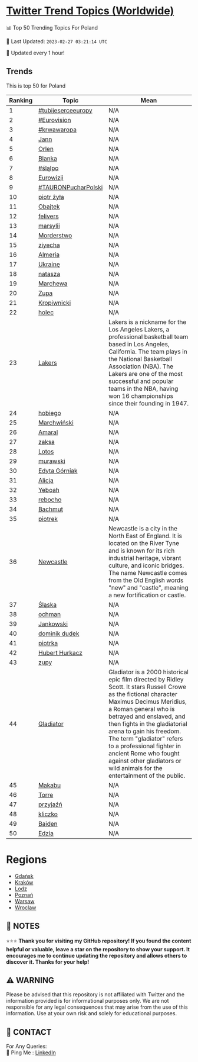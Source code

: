 [Twitter Trend Topics (Worldwide)](https://github.com/ErcinDedeoglu/Twitter-Trend-Topics)
==========


📊 Top 50 Trending Topics For Poland

📆 Last Updated: `2023-02-27 03:21:14 UTC`

🔧 Updated every 1 hour!


## Trends

This is top 50 for Poland

| Ranking | Topic | Mean |
| ------- | ------------ | ------------ |
| 1 | [#tubijeserceeuropy](http://twitter.com/search?q=%23tubijeserceeuropy) | N/A |
| 2 | [#Eurovision](http://twitter.com/search?q=%23Eurovision) | N/A |
| 3 | [#krwawaropa](http://twitter.com/search?q=%23krwawaropa) | N/A |
| 4 | [Jann](http://twitter.com/search?q=Jann) | N/A |
| 5 | [Orlen](http://twitter.com/search?q=Orlen) | N/A |
| 6 | [Blanka](http://twitter.com/search?q=Blanka) | N/A |
| 7 | [#śląlpo](http://twitter.com/search?q=%23%c5%9bl%c4%85lpo) | N/A |
| 8 | [Eurowizji](http://twitter.com/search?q=Eurowizji) | N/A |
| 9 | [#TAURONPucharPolski](http://twitter.com/search?q=%23TAURONPucharPolski) | N/A |
| 10 | [piotr żyła](http://twitter.com/search?q=piotr+%c5%bcy%c5%82a) | N/A |
| 11 | [Obajtek](http://twitter.com/search?q=Obajtek) | N/A |
| 12 | [felivers](http://twitter.com/search?q=felivers) | N/A |
| 13 | [marsylii](http://twitter.com/search?q=marsylii) | N/A |
| 14 | [Morderstwo](http://twitter.com/search?q=Morderstwo) | N/A |
| 15 | [ziyecha](http://twitter.com/search?q=ziyecha) | N/A |
| 16 | [Almeria](http://twitter.com/search?q=Almeria) | N/A |
| 17 | [Ukrainę](http://twitter.com/search?q=Ukrain%c4%99) | N/A |
| 18 | [natasza](http://twitter.com/search?q=natasza) | N/A |
| 19 | [Marchewa](http://twitter.com/search?q=Marchewa) | N/A |
| 20 | [Zupa](http://twitter.com/search?q=Zupa) | N/A |
| 21 | [Kropiwnicki](http://twitter.com/search?q=Kropiwnicki) | N/A |
| 22 | [holec](http://twitter.com/search?q=holec) | N/A |
| 23 | [Lakers](http://twitter.com/search?q=Lakers) | Lakers is a nickname for the Los Angeles Lakers, a professional basketball team based in Los Angeles, California. The team plays in the National Basketball Association (NBA). The Lakers are one of the most successful and popular teams in the NBA, having won 16 championships since their founding in 1947. |
| 24 | [hobiego](http://twitter.com/search?q=hobiego) | N/A |
| 25 | [Marchwiński](http://twitter.com/search?q=Marchwi%c5%84ski) | N/A |
| 26 | [Amaral](http://twitter.com/search?q=Amaral) | N/A |
| 27 | [zaksa](http://twitter.com/search?q=zaksa) | N/A |
| 28 | [Lotos](http://twitter.com/search?q=Lotos) | N/A |
| 29 | [murawski](http://twitter.com/search?q=murawski) | N/A |
| 30 | [Edyta Górniak](http://twitter.com/search?q=Edyta+G%c3%b3rniak) | N/A |
| 31 | [Alicja](http://twitter.com/search?q=Alicja) | N/A |
| 32 | [Yeboah](http://twitter.com/search?q=Yeboah) | N/A |
| 33 | [rebocho](http://twitter.com/search?q=rebocho) | N/A |
| 34 | [Bachmut](http://twitter.com/search?q=Bachmut) | N/A |
| 35 | [piotrek](http://twitter.com/search?q=piotrek) | N/A |
| 36 | [Newcastle](http://twitter.com/search?q=Newcastle) | Newcastle is a city in the North East of England. It is located on the River Tyne and is known for its rich industrial heritage, vibrant culture, and iconic bridges. The name Newcastle comes from the Old English words "new" and "castle", meaning a new fortification or castle. |
| 37 | [Śląska](http://twitter.com/search?q=%c5%9al%c4%85ska) | N/A |
| 38 | [ochman](http://twitter.com/search?q=ochman) | N/A |
| 39 | [Jankowski](http://twitter.com/search?q=Jankowski) | N/A |
| 40 | [dominik dudek](http://twitter.com/search?q=dominik+dudek) | N/A |
| 41 | [piotrka](http://twitter.com/search?q=piotrka) | N/A |
| 42 | [Hubert Hurkacz](http://twitter.com/search?q=Hubert+Hurkacz) | N/A |
| 43 | [zupy](http://twitter.com/search?q=zupy) | N/A |
| 44 | [Gladiator](http://twitter.com/search?q=Gladiator) | Gladiator is a 2000 historical epic film directed by Ridley Scott. It stars Russell Crowe as the fictional character Maximus Decimus Meridius, a Roman general who is betrayed and enslaved, and then fights in the gladiatorial arena to gain his freedom. The term "gladiator" refers to a professional fighter in ancient Rome who fought against other gladiators or wild animals for the entertainment of the public. |
| 45 | [Makabu](http://twitter.com/search?q=Makabu) | N/A |
| 46 | [Torre](http://twitter.com/search?q=Torre) | N/A |
| 47 | [przyjaźń](http://twitter.com/search?q=przyja%c5%ba%c5%84) | N/A |
| 48 | [kliczko](http://twitter.com/search?q=kliczko) | N/A |
| 49 | [Baiden](http://twitter.com/search?q=Baiden) | N/A |
| 50 | [Edzia](http://twitter.com/search?q=Edzia) | N/A |



# Regions

* [Gdańsk](</Poland/Gdańsk.md>)
* [Kraków](</Poland/Kraków.md>)
* [Lodz](</Poland/Lodz.md>)
* [Poznań](</Poland/Poznań.md>)
* [Warsaw](</Poland/Warsaw.md>)
* [Wroclaw](</Poland/Wroclaw.md>)



## 📝 NOTES

⭐⭐⭐ **Thank you for visiting my GitHub repository! If you found the content helpful or valuable, leave a star on the repository to show your support. It encourages me to continue updating the repository and allows others to discover it. Thanks for your help!**


## ⚠️ WARNING

Please be advised that this repository is not affiliated with Twitter and the information provided is for informational purposes only. We are not responsible for any legal consequences that may arise from the use of this information. Use at your own risk and solely for educational purposes.


## 📨 CONTACT

 For Any Queries:  
            🏓 Ping Me : [LinkedIn](https://www.linkedin.com/in/ercindedeoglu/)
